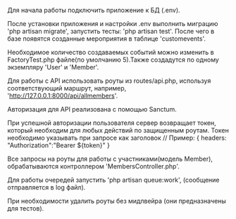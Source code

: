 Для начала работы подключить приложение к БД (.env).

После установки приложения и настройки .env выполнить миграцию 'php artisan migrate', запустить тесты: 'php artisan test'. После чего в базе появятся созданные мероприятия в таблице 'customevents'.

Необходимое количество создаваемых событий можно изменить в FactoryTest.php файле(по умолчанию 5).Также создадутся по одному экземпляру 'User' и 'Member'.


Для работы с API использовать роуты из routes/api.php, используя соответствующий маршрут, например, 'http://127.0.0.1:8000/api/allmembers'.

Авторизация для API реализована с помощью Sanctum.

При успешной авторизации пользователя сервер возвращает токен, который необходим для любых действий по защищенным роутам. Токен необходимо указывать при запросе как заголовок // Пример: { headers: "Authorization":"Bearer ${token}" }

Все запросы на роуты для работы с участниками(модель Member), обрабатываются контроллером 'MembersController.php'. 

Для работы очередей запустить 'php artisan queue:work', (сообщение отправляется в log файл).

При необходимости удалить роуты без мидлвейра (они предназначены для тестов).


